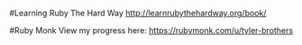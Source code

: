 #Learning Ruby The Hard Way
http://learnrubythehardway.org/book/

#Ruby Monk
View my progress here: https://rubymonk.com/u/tyler-brothers